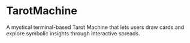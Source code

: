 # TarotMachine
A mystical terminal-based Tarot Machine that lets users draw cards and explore symbolic insights through interactive spreads.
